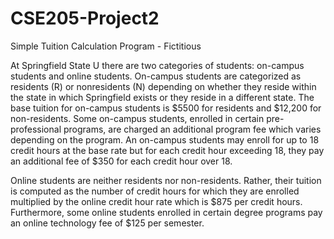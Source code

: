 # CSE205-Project2
Simple Tuition Calculation Program - Fictitious 


At Springfield State U there are two categories of students: on-campus students and online students. On-campus students are categorized as residents (R) or nonresidents (N) depending on whether they reside within the state in which Springfield exists or they reside in a different state. The base tuition for on-campus students is $5500 for residents and $12,200 for non-residents. Some on-campus students, enrolled in certain pre-professional programs, are charged an additional program fee which varies depending on the program. An on-campus students may enroll for up to 18 credit hours at the base rate but for each credit hour exceeding 18, they pay an additional fee of $350 for each credit hour over 18.

Online students are neither residents nor non-residents. Rather, their tuition is computed as the number of credit hours for which they are enrolled multiplied by the online credit hour rate which is $875 per credit hours. Furthermore, some online students enrolled in certain degree programs pay an online technology fee of $125 per semester.
